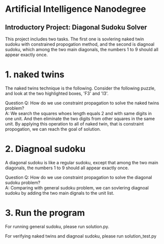 # Artificial Intelligence Nanodegree
## Introductory Project: Diagonal Sudoku Solver
This project includes two tasks. The first one is sovlering naked twin sudoku with constrained propogation method, and the second is diagnoal sudoku, which among the two main diagonals, the numbers 1 to 9 should all appear exactly once.

# 1. naked twins
The naked twins technique is the following. Consider the following puzzle, and look at the two highlighted boxes, 'F3' and 'I3'.


Question
Q: How do we use constraint propagation to solve the naked twins problem?  
A: We search the squares whoes length equals 2 and with same digits in one unit. And then eliminate the two digits from other squares in the same unit. By applying this operation to all of naked twin, that is constraint propogation, we can reach the goal of solution.

# 2. Diagnoal sudoku
A diagonal sudoku is like a regular sudoku, except that among the two main diagonals, the numbers 1 to 9 should all appear exactly once.

Question
Q: How do we use constraint propagation to solve the diagonal sudoku problem?  
A: Comparing with general sudoku problem, we can sovlering diagnoal sudoku by adding the two main dignals to the unit list. 

# 3. Run the program
For running general sudoku, please run solution.py.

For verifying naked twins and diagnoal sudoku, please run solution_test.py
